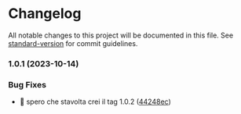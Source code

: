 # Changelog

All notable changes to this project will be documented in this file. See [standard-version](https://github.com/conventional-changelog/standard-version) for commit guidelines.

### 1.0.1 (2023-10-14)


### Bug Fixes

* :bug: spero che stavolta crei il tag 1.0.2 ([44248ec](https://github.com/AndreaMolinari/RNAndroidBuild/commit/44248ec721d7f973a0058fb4465f287db22af1c9))
